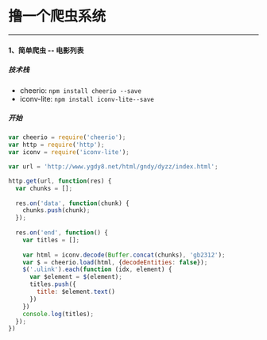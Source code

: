 # 撸一个爬虫系统

<hr>

#### 1、简单爬虫 -- 电影列表

##### 技术栈

* cheerio: `npm install cheerio --save`
* iconv-lite: `npm install iconv-lite--save`

##### 开始

```js
var cheerio = require('cheerio');
var http = require('http');
var iconv = require('iconv-lite');

var url = 'http://www.ygdy8.net/html/gndy/dyzz/index.html';

http.get(url, function(res) {
  var chunks = [];
  
  res.on('data', function(chunk) {
    chunks.push(chunk);
  });
  
  res.on('end', function() {
    var titles = [];
  
    var html = iconv.decode(Buffer.concat(chunks), 'gb2312');
    var $ = cheerio.load(html, {decodeEntities: false});
    $('.ulink').each(function (idx, element) {
      var $element = $(element);
      titles.push({
        title: $element.text()
      })
    })
    console.log(titles);
  });
})
```